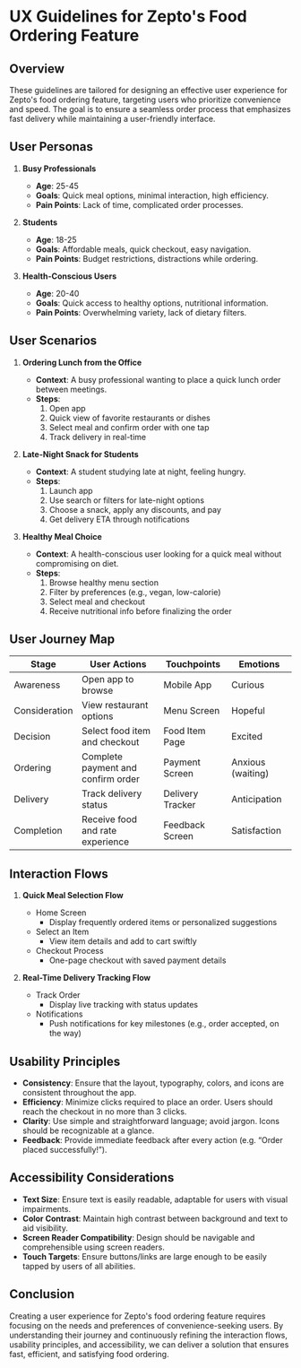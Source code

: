 # UX Guidelines for Zepto's Food Ordering Feature

## Overview
These guidelines are tailored for designing an effective user experience for Zepto's food ordering feature, targeting users who prioritize convenience and speed. The goal is to ensure a seamless order process that emphasizes fast delivery while maintaining a user-friendly interface.

## User Personas
1. **Busy Professionals**  
   - **Age**: 25-45  
   - **Goals**: Quick meal options, minimal interaction, high efficiency.  
   - **Pain Points**: Lack of time, complicated order processes.  

2. **Students**  
   - **Age**: 18-25  
   - **Goals**: Affordable meals, quick checkout, easy navigation.  
   - **Pain Points**: Budget restrictions, distractions while ordering.
   
3. **Health-Conscious Users**  
   - **Age**: 20-40  
   - **Goals**: Quick access to healthy options, nutritional information.  
   - **Pain Points**: Overwhelming variety, lack of dietary filters.

## User Scenarios
1. **Ordering Lunch from the Office**  
   - **Context**: A busy professional wanting to place a quick lunch order between meetings.  
   - **Steps**:  
     1. Open app  
     2. Quick view of favorite restaurants or dishes  
     3. Select meal and confirm order with one tap  
     4. Track delivery in real-time  

2. **Late-Night Snack for Students**  
   - **Context**: A student studying late at night, feeling hungry.  
   - **Steps**:  
     1. Launch app  
     2. Use search or filters for late-night options  
     3. Choose a snack, apply any discounts, and pay  
     4. Get delivery ETA through notifications  

3. **Healthy Meal Choice**  
   - **Context**: A health-conscious user looking for a quick meal without compromising on diet.  
   - **Steps**:  
     1. Browse healthy menu section  
     2. Filter by preferences (e.g., vegan, low-calorie)  
     3. Select meal and checkout  
     4. Receive nutritional info before finalizing the order  

## User Journey Map
| Stage        | User Actions                           | Touchpoints           | Emotions            |
|--------------|----------------------------------------|-----------------------|---------------------|
| Awareness    | Open app to browse                    | Mobile App            | Curious              |
| Consideration| View restaurant options                | Menu Screen           | Hopeful              |
| Decision     | Select food item and checkout          | Food Item Page        | Excited              |
| Ordering     | Complete payment and confirm order     | Payment Screen        | Anxious (waiting)    |
| Delivery     | Track delivery status                  | Delivery Tracker      | Anticipation         |
| Completion   | Receive food and rate experience       | Feedback Screen       | Satisfaction         |

## Interaction Flows
1. **Quick Meal Selection Flow**  
   - Home Screen  
     - Display frequently ordered items or personalized suggestions  
   - Select an Item  
     - View item details and add to cart swiftly  
   - Checkout Process  
     - One-page checkout with saved payment details
   
2. **Real-Time Delivery Tracking Flow**  
   - Track Order  
     - Display live tracking with status updates  
   - Notifications  
     - Push notifications for key milestones (e.g., order accepted, on the way)  

## Usability Principles
- **Consistency**: Ensure that the layout, typography, colors, and icons are consistent throughout the app.
- **Efficiency**: Minimize clicks required to place an order. Users should reach the checkout in no more than 3 clicks.
- **Clarity**: Use simple and straightforward language; avoid jargon. Icons should be recognizable at a glance.
- **Feedback**: Provide immediate feedback after every action (e.g. “Order placed successfully!”).

## Accessibility Considerations
- **Text Size**: Ensure text is easily readable, adaptable for users with visual impairments.
- **Color Contrast**: Maintain high contrast between background and text to aid visibility.
- **Screen Reader Compatibility**: Design should be navigable and comprehensible using screen readers.
- **Touch Targets**: Ensure buttons/links are large enough to be easily tapped by users of all abilities.

## Conclusion
Creating a user experience for Zepto's food ordering feature requires focusing on the needs and preferences of convenience-seeking users. By understanding their journey and continuously refining the interaction flows, usability principles, and accessibility, we can deliver a solution that ensures fast, efficient, and satisfying food ordering.